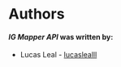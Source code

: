 # Authors

#### *IG Mapper API* was written by:

- Lucas Leal - [lucaslealll](https://github.com/lucaslealll)

<!-- #### Contributors

<a href="https://github.com/lucaslealll/igmapper-api/graphs/contributors">
  <img src="https://contrib.rocks/image?repo=lucaslealll/igmapper-api" />
</a>

*Made with [contrib.rocks](https://contrib.rocks).* -->

